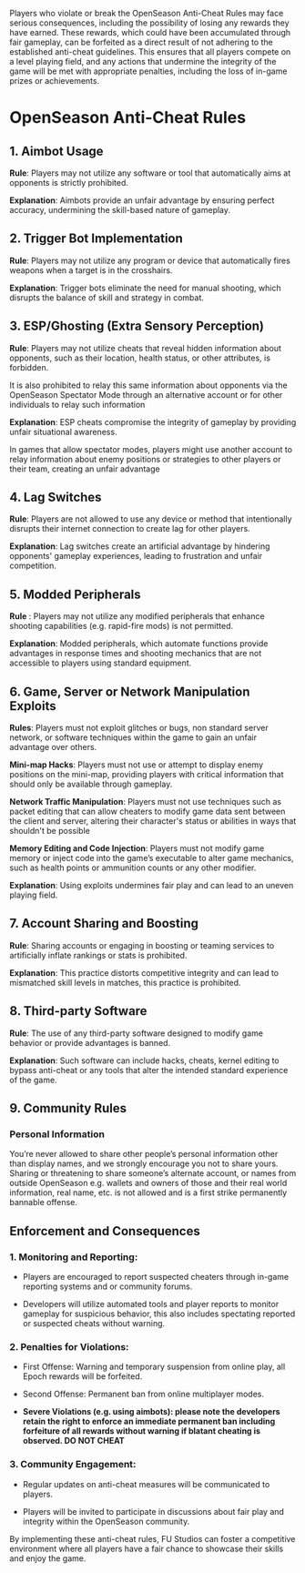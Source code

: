 Players who violate or break the OpenSeason Anti-Cheat Rules may face serious consequences, including the possibility of losing any rewards they have earned. These rewards, which could have been accumulated through fair gameplay, can be forfeited as a direct result of not adhering to the established anti-cheat guidelines. This ensures that all players compete on a level playing field, and any actions that undermine the integrity of the game will be met with appropriate penalties, including the loss of in-game prizes or achievements.

# OpenSeason Anti-Cheat Rules

## 1. Aimbot Usage

**Rule**: Players may not utilize any software or tool that automatically aims at opponents is strictly prohibited.

**Explanation**: Aimbots provide an unfair advantage by ensuring perfect accuracy, undermining the skill-based nature of gameplay.

## 2. Trigger Bot Implementation

**Rule**: Players may not utilize any program or device that automatically fires weapons when a target is in the crosshairs.

**Explanation**: Trigger bots eliminate the need for manual shooting, which disrupts the balance of skill and strategy in combat.

## 3. ESP/Ghosting (Extra Sensory Perception)

**Rule**: Players may not utilize cheats that reveal hidden information about opponents, such as their location, health status, or other attributes, is forbidden.

It is also prohibited to relay this same information about opponents via the OpenSeason Spectator Mode through an alternative account or for other individuals to relay such information

**Explanation**: ESP cheats compromise the integrity of gameplay by providing unfair situational awareness.

In games that allow spectator modes, players might use another account to relay information about enemy positions or strategies to other players or their team, creating an unfair advantage

## 4. Lag Switches

**Rule**: Players are not allowed to use any device or method that intentionally disrupts their internet connection to create lag for other players.

**Explanation**: Lag switches create an artificial advantage by hindering opponents' gameplay experiences, leading to frustration and unfair competition.

## 5. Modded Peripherals

**Rule** : Players may not utilize any modified peripherals that enhance shooting capabilities (e.g. rapid-fire mods) is not permitted.

**Explanation**: Modded peripherals, which automate functions provide advantages in response times and shooting mechanics that are not accessible to players using standard equipment.

## 6. Game, Server or Network Manipulation Exploits

**Rules**: Players must not exploit glitches or bugs, non standard server network, or software techniques within the game to gain an unfair advantage over others.

**Mini-map Hacks**: Players must not use or attempt to display enemy positions on the mini-map, providing players with critical information that should only be available through gameplay.

**Network Traffic Manipulation**: Players must not use techniques such as packet editing that can allow cheaters to modify game data sent between the client and server, altering their character's status or abilities in ways that shouldn't be possible

**Memory Editing and Code Injection**: Players must not modify game memory or inject code into the game’s executable to alter game mechanics, such as health points or ammunition counts or any other modifier.

**Explanation**: Using exploits undermines fair play and can lead to an uneven playing field.

## 7. Account Sharing and Boosting

**Rule**: Sharing accounts or engaging in boosting or teaming services to artificially inflate rankings or stats is prohibited.

**Explanation**: This practice distorts competitive integrity and can lead to mismatched skill levels in matches, this practice is prohibited.

## 8. Third-party Software

**Rule**: The use of any third-party software designed to modify game behavior or provide advantages is banned.

**Explanation**: Such software can include hacks, cheats, kernel editing to bypass anti-cheat or any tools that alter the intended standard experience of the game.

## 9. Community Rules

### Personal Information

You’re never allowed to share other people’s personal information other than display names, and we strongly encourage you not to share yours. Sharing or threatening to share someone’s alternate account, or names from outside OpenSeason e.g. wallets and owners of those and their real world information, real name, etc. is not allowed and is a first strike permanently bannable offense.

## Enforcement and Consequences

### 1. Monitoring and Reporting:

- Players are encouraged to report suspected cheaters through in-game reporting systems and or community forums.

- Developers will utilize automated tools and player reports to monitor gameplay for suspicious behavior, this also includes spectating reported or suspected cheats without warning.

### 2. Penalties for Violations:

- First Offense: Warning and temporary suspension from online play, all Epoch rewards will be forfeited.

- Second Offense: Permanent ban from online multiplayer modes.

- **Severe Violations (e.g. using aimbots): please note the developers retain the right to enforce an immediate permanent ban including forfeiture of all rewards without warning if blatant cheating is observed. DO NOT CHEAT**

### 3. Community Engagement:

- Regular updates on anti-cheat measures will be communicated to players.

- Players will be invited to participate in discussions about fair play and integrity within the OpenSeason community.

By implementing these anti-cheat rules, FU Studios can foster a competitive environment where all players have a fair chance to showcase their skills and enjoy the game.
